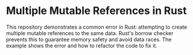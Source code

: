# Multiple Mutable References in Rust
This repository demonstrates a common error in Rust: attempting to create multiple mutable references to the same data.  Rust's borrow checker prevents this to guarantee memory safety and avoid data races. The example shows the error and how to refactor the code to fix it.